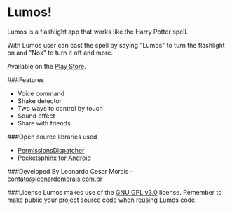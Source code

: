 # Lumos!
Lumos is a flashlight app that works like the Harry Potter spell.

With Lumos user can cast the spell by saying "Lumos" to turn the flashlight on and "Nox" to turn it off and more.

Available on the [Play Store](https://play.google.com/store/apps/details?id=com.br.leonardomorais.lumos).

###Features
- Voice command
- Shake detector
- Two ways to control by touch
- Sound effect
- Share with friends


###Open source libraries used
- [PermissionsDispatcher](https://github.com/hotchemi/PermissionsDispatcher)
- [Pocketsphinx for Android](https://github.com/cmusphinx/pocketsphinx-android)


###Developed By
Leonardo Cesar Morais - contato@leonardomorais.com.br


###License
Lumos makes use of the [GNU GPL v3.0](http://www.gnu.org/licenses/gpl-3.0.txt) license. Remember to make public your project source code when reusing Lumos code.
